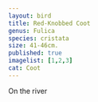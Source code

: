 ```yaml
---
layout: bird
title: Red-Knobbed Coot
genus: Fulica
species: cristata
size: 41-46cm.
published: true
imagelist: [1,2,3]
cat: Coot
---
```


On the river 
